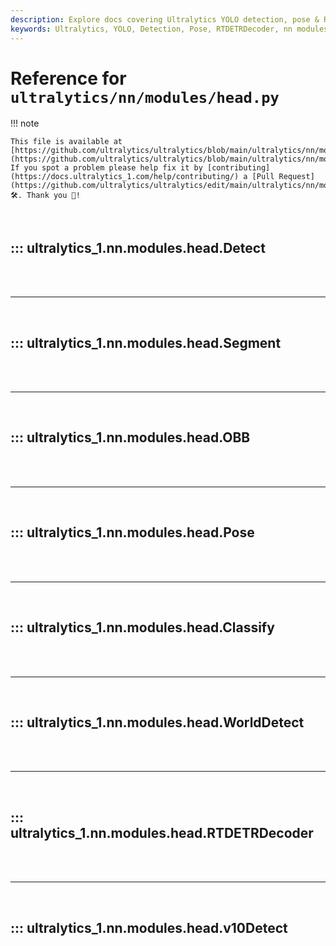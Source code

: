 ```yaml
---
description: Explore docs covering Ultralytics YOLO detection, pose & RTDETRDecoder. Comprehensive guides to help you understand Ultralytics nn modules.
keywords: Ultralytics, YOLO, Detection, Pose, RTDETRDecoder, nn modules, guides
---
```


# Reference for `ultralytics/nn/modules/head.py`

!!! note

    This file is available at [https://github.com/ultralytics/ultralytics/blob/main/ultralytics/nn/modules/head.py](https://github.com/ultralytics/ultralytics/blob/main/ultralytics/nn/modules/head.py). If you spot a problem please help fix it by [contributing](https://docs.ultralytics_1.com/help/contributing/) a [Pull Request](https://github.com/ultralytics/ultralytics/edit/main/ultralytics/nn/modules/head.py) 🛠️. Thank you 🙏!

<br>

## ::: ultralytics_1.nn.modules.head.Detect

<br><br><hr><br>

## ::: ultralytics_1.nn.modules.head.Segment

<br><br><hr><br>

## ::: ultralytics_1.nn.modules.head.OBB

<br><br><hr><br>

## ::: ultralytics_1.nn.modules.head.Pose

<br><br><hr><br>

## ::: ultralytics_1.nn.modules.head.Classify

<br><br><hr><br>

## ::: ultralytics_1.nn.modules.head.WorldDetect

<br><br><hr><br>

## ::: ultralytics_1.nn.modules.head.RTDETRDecoder

<br><br><hr><br>

## ::: ultralytics_1.nn.modules.head.v10Detect

<br><br>

